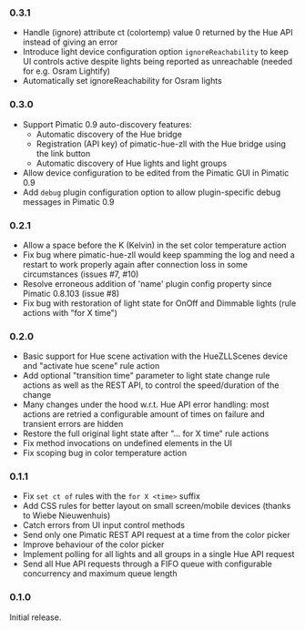 ### 0.3.1
* Handle (ignore) attribute ct (colortemp) value 0 returned by the Hue API instead of giving an error
* Introduce light device configuration option ``ignoreReachability`` to keep UI controls active despite lights being reported as unreachable (needed for e.g. Osram Lightify)
* Automatically set ignoreReachability for Osram lights

### 0.3.0
* Support Pimatic 0.9 auto-discovery features:
  * Automatic discovery of the Hue bridge
  * Registration (API key) of pimatic-hue-zll with the Hue bridge using the link button
  * Automatic discovery of Hue lights and light groups
* Allow device configuration to be edited from the Pimatic GUI in Pimatic 0.9
* Add ``debug`` plugin configuration option to allow plugin-specific debug messages in Pimatic 0.9

### 0.2.1
* Allow a space before the K (Kelvin) in the set color temperature action
* Fix bug where pimatic-hue-zll would keep spamming the log and need a restart to work properly again after connection loss in some circumstances (issues #7, #10)
* Resolve erroneous addition of 'name' plugin config property since Pimatic 0.8.103 (issue #8)
* Fix bug with restoration of light state for OnOff and Dimmable lights (rule actions with "for X time")

### 0.2.0
* Basic support for Hue scene activation with the HueZLLScenes device and "activate hue scene" rule action
* Add optional "transition time" parameter to light state change rule actions as well as the REST API, to control the speed/duration of the change
* Many changes under the hood w.r.t. Hue API error handling: most actions are retried a configurable amount of times on failure and transient errors are hidden
* Restore the full original light state after "... for X time" rule actions
* Fix method invocations on undefined elements in the UI
* Fix scoping bug in color temperature action

### 0.1.1
* Fix ``set ct of`` rules with the ``for X <time>`` suffix
* Add CSS rules for better layout on small screen/mobile devices (thanks to Wiebe Nieuwenhuis)
* Catch errors from UI input control methods
* Send only one Pimatic REST API request at a time from the color picker
* Improve behaviour of the color picker
* Implement polling for all lights and all groups in a single Hue API request
* Send all Hue API requests through a FIFO queue with configurable concurrency and maximum queue length

### 0.1.0
Initial release.
